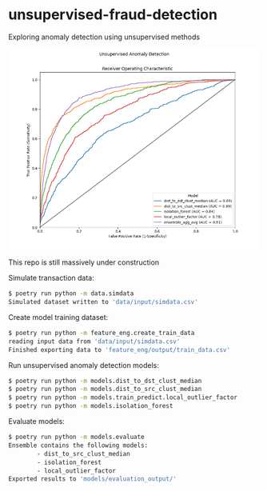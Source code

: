 # unsupervised-fraud-detection
Exploring anomaly detection using unsupervised methods

![](./models/evaluation_output/roc_auc.png)

This repo is still massively under construction

Simulate transaction data:
```bash
$ poetry run python -m data.simdata
Simulated dataset written to 'data/input/simdata.csv'
```

Create model training dataset:
```bash
$ poetry run python -m feature_eng.create_train_data
reading input data from 'data/input/simdata.csv'
Finished exporting data to 'feature_eng/output/train_data.csv'
```

Run unsupervised anomaly detection models:
```bash
$ poetry run python -m models.dist_to_dst_clust_median
$ poetry run python -m models.dist_to_src_clust_median
$ poetry run python -m models.train_predict.local_outlier_factor
$ poetry run python -m models.isolation_forest
```

Evaluate models:
```bash
$ poetry run python -m models.evaluate
Ensemble contains the following models:
        - dist_to_src_clust_median
        - isolation_forest
        - local_outlier_factor
Exported results to 'models/evaluation_output/'
```
